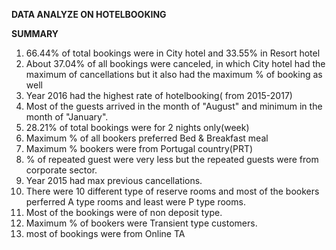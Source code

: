 **DATA ANALYZE ON HOTELBOOKING**

**SUMMARY**
1. 66.44% of total bookings were in City hotel and 33.55% in Resort hotel
2. About 37.04% of all bookings were canceled, in which City hotel had the maximum  of cancellations but it also had the maximum % of booking as well
3. Year 2016 had the highest rate of hotelbooking( from 2015-2017)
4. Most of the guests arrived in the month of "August" and minimum in the month of "January".
5. 28.21% of total bookings were for 2 nights only(week)
6. Maximum % of all bookers preferred Bed & Breakfast meal
7. Maximum % bookers were from Portugal country(PRT)
8. % of repeated guest were very less but the repeated guests were from corporate sector.
9. Year 2015 had max previous cancellations.
10. There were 10 different type of reserve rooms and most of the bookers perferred A type rooms and least were P type rooms.
11. Most of the bookings were of non deposit type.
12. Maximum % of bookers were Transient type customers.
13. most of bookings were from Online TA
